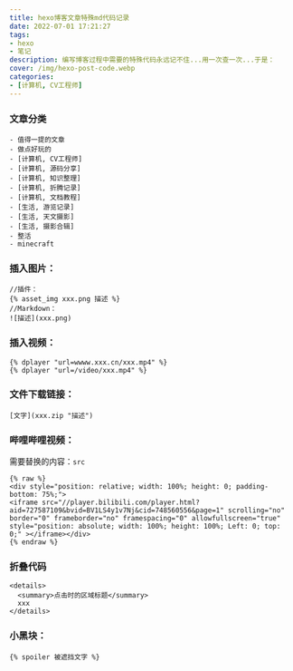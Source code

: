 ```yaml
---
title: hexo博客文章特殊md代码记录
date: 2022-07-01 17:21:27
tags:
- hexo
- 笔记
description: 编写博客过程中需要的特殊代码永远记不住...用一次查一次...于是：
cover: /img/hexo-post-code.webp
categories: 
- [计算机, CV工程师]
---
```

### 文章分类
```
- 值得一提的文章
- 做点好玩的
- [计算机, CV工程师]
- [计算机, 源码分享]
- [计算机, 知识整理]
- [计算机, 折腾记录]
- [计算机, 文档教程]
- [生活, 游览记录]
- [生活, 天文摄影]
- [生活, 摄影合辑]
- 整活
- minecraft
```
### 插入图片：
```
//插件：
{% asset_img xxx.png 描述 %}
//Markdown：
![描述](xxx.png)
```

### 插入视频：
```
{% dplayer "url=wwww.xxx.cn/xxx.mp4" %}
{% dplayer "url=/video/xxx.mp4" %}
```

### 文件下载链接：
```
[文字](xxx.zip "描述")
```
### 哔哩哔哩视频：
需要替换的内容：`src`
```
{% raw %}
<div style="position: relative; width: 100%; height: 0; padding-bottom: 75%;">
<iframe src="//player.bilibili.com/player.html?aid=727587109&bvid=BV1LS4y1v7Nj&cid=748560556&page=1" scrolling="no" border="0" frameborder="no" framespacing="0" allowfullscreen="true" style="position: absolute; width: 100%; height: 100%; Left: 0; top: 0;" ></iframe></div>
{% endraw %}
```
### 折叠代码
```
<details>
  <summary>点击时的区域标题</summary>
  xxx
</details>
```

### 小黑块：
```
{% spoiler 被遮挡文字 %}
```
